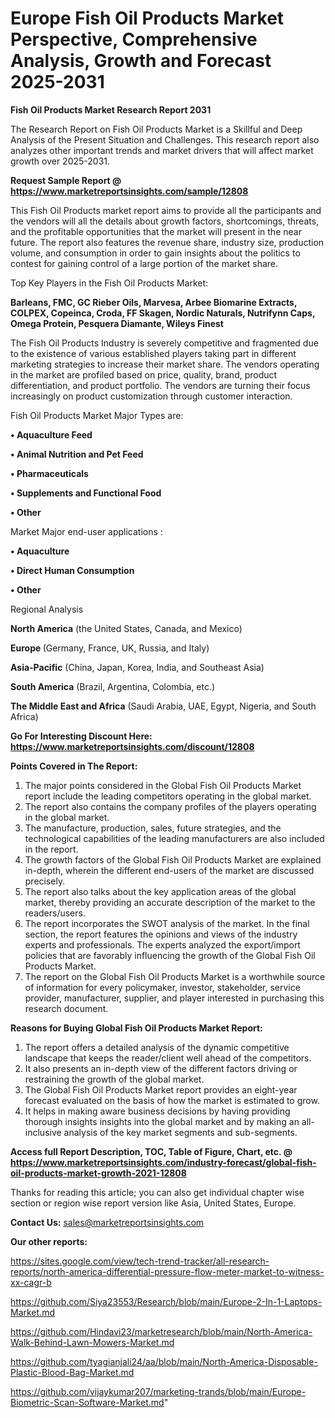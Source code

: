 # Europe Fish Oil Products Market Perspective, Comprehensive Analysis, Growth and Forecast 2025-2031

<strong>Fish Oil Products Market Research Report 2031</strong>

The Research Report on Fish Oil Products Market is a Skillful and Deep Analysis of the Present Situation and Challenges. This research report also analyzes other important trends and market drivers that will affect market growth over 2025-2031.

<strong>Request Sample Report @ <a href=https://www.marketreportsinsights.com/sample/12808>https://www.marketreportsinsights.com/sample/12808</a></strong>

This Fish Oil Products market report aims to provide all the participants and the vendors will all the details about growth factors, shortcomings, threats, and the profitable opportunities that the market will present in the near future. The report also features the revenue share, industry size, production volume, and consumption in order to gain insights about the politics to contest for gaining control of a large portion of the market share.

Top Key Players in the Fish Oil Products Market:

<strong>Barleans, FMC, GC Rieber Oils, Marvesa, Arbee Biomarine Extracts, COLPEX, Copeinca, Croda, FF Skagen, Nordic Naturals, Nutrifynn Caps, Omega Protein, Pesquera Diamante, Wileys Finest</strong>

The Fish Oil Products Industry is severely competitive and fragmented due to the existence of various established players taking part in different marketing strategies to increase their market share. The vendors operating in the market are profiled based on price, quality, brand, product differentiation, and product portfolio. The vendors are turning their focus increasingly on product customization through customer interaction.

Fish Oil Products Market Major Types are:

<strong>• Aquaculture Feed

• Animal Nutrition and Pet Feed

• Pharmaceuticals

• Supplements and Functional Food

• Other</strong>

Market Major end-user applications :

<strong>• Aquaculture

• Direct Human Consumption

• Other</strong>

Regional Analysis

</u><strong><b>North America</b></strong> (the United States, Canada, and Mexico)

<strong><b>Europe </b></strong>(Germany, France, UK, Russia, and Italy)

<strong><b>Asia-Pacific</b></strong> (China, Japan, Korea, India, and Southeast Asia)

<strong><b>South America</b></strong> (Brazil, Argentina, Colombia, etc.)

<strong><b>The Middle East and Africa</b></strong> (Saudi Arabia, UAE, Egypt, Nigeria, and South Africa)

<strong>Go For Interesting Discount Here: <a href=https://www.marketreportsinsights.com/discount/12808>https://www.marketreportsinsights.com/discount/12808</a></strong>

<strong>Points Covered in The Report:</strong>
<ol>
  <li>The major points considered in the Global Fish Oil Products Market report include the leading competitors operating in the global market.</li>
  <li>The report also contains the company profiles of the players operating in the global market.</li>
  <li>The manufacture, production, sales, future strategies, and the technological capabilities of the leading manufacturers are also included in the report.</li>
  <li>The growth factors of the Global Fish Oil Products Market are explained in-depth, wherein the different end-users of the market are discussed precisely.</li>
  <li>The report also talks about the key application areas of the global market, thereby providing an accurate description of the market to the readers/users.</li>
  <li>The report incorporates the SWOT analysis of the market. In the final section, the report features the opinions and views of the industry experts and professionals. The experts analyzed the export/import policies that are favorably influencing the growth of the Global Fish Oil Products Market.</li>
  <li>The report on the Global Fish Oil Products Market is a worthwhile source of information for every policymaker, investor, stakeholder, service provider, manufacturer, supplier, and player interested in purchasing this research document.</li>
</ol>
<strong>Reasons for Buying Global Fish Oil Products Market Report:</strong>

<ol>
  <li>The report offers a detailed analysis of the dynamic competitive landscape that keeps the reader/client well ahead of the competitors.</li>
  <li>It also presents an in-depth view of the different factors driving or restraining the growth of the global market.</li>
  <li>The Global Fish Oil Products Market report provides an eight-year forecast evaluated on the basis of how the market is estimated to grow.</li>
  <li>It helps in making aware business decisions by having providing thorough insights insights into the global market and by making an all-inclusive analysis of the key market segments and sub-segments.</li>
</ol>
<strong>Access full Report Description, TOC, Table of Figure, Chart, etc. @ <a href=https://www.marketreportsinsights.com/industry-forecast/global-fish-oil-products-market-growth-2021-12808>https://www.marketreportsinsights.com/industry-forecast/global-fish-oil-products-market-growth-2021-12808</a></strong>


Thanks for reading this article; you can also get individual chapter wise section or region wise report version like Asia, United States, Europe.

<strong>Contact Us:</strong>
sales@marketreportsinsights.com

<strong>Our other reports:</strong>

<a href=https://sites.google.com/view/tech-trend-tracker/all-research-reports/north-america-differential-pressure-flow-meter-market-to-witness-xx-cagr-b>https://sites.google.com/view/tech-trend-tracker/all-research-reports/north-america-differential-pressure-flow-meter-market-to-witness-xx-cagr-b</a>

<a href=https://github.com/Siya23553/Research/blob/main/Europe-2-In-1-Laptops-Market.md>https://github.com/Siya23553/Research/blob/main/Europe-2-In-1-Laptops-Market.md</a>

<a href=https://github.com/Hindavi23/marketresearch/blob/main/North-America-Walk-Behind-Lawn-Mowers-Market.md>https://github.com/Hindavi23/marketresearch/blob/main/North-America-Walk-Behind-Lawn-Mowers-Market.md</a>

<a href=https://github.com/tyagianjali24/aa/blob/main/North-America-Disposable-Plastic-Blood-Bag-Market.md>https://github.com/tyagianjali24/aa/blob/main/North-America-Disposable-Plastic-Blood-Bag-Market.md</a>

<a href=https://github.com/vijaykumar207/marketing-trands/blob/main/Europe-Biometric-Scan-Software-Market.md>https://github.com/vijaykumar207/marketing-trands/blob/main/Europe-Biometric-Scan-Software-Market.md</a>"

